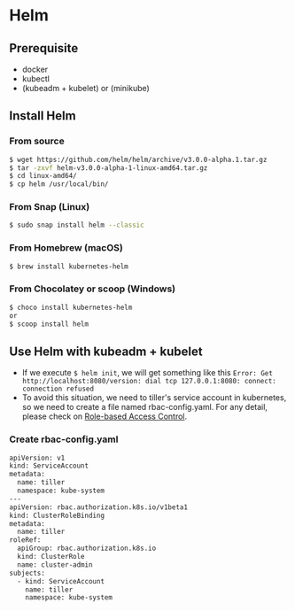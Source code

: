 # Helm
## Prerequisite
* docker
* kubectl
* (kubeadm + kubelet) or (minikube)
## Install Helm
### From source
```sh
$ wget https://github.com/helm/helm/archive/v3.0.0-alpha.1.tar.gz
$ tar -zxvf helm-v3.0.0-alpha-1-linux-amd64.tar.gz
$ cd linux-amd64/
$ cp helm /usr/local/bin/
```
### From Snap (Linux)
```sh
$ sudo snap install helm --classic
```
### From Homebrew (macOS)
```sh
$ brew install kubernetes-helm
```
### From Chocolatey or scoop (Windows)
```sh
$ choco install kubernetes-helm
or
$ scoop install helm
```
## Use Helm with kubeadm + kubelet
* If we execute `$ helm init`, we will get something like this `Error: Get http://localhost:8080/version: dial tcp 127.0.0.1:8080: connect: connection refused`
* To avoid this situation, we need to tiller's service account in kubernetes, so we need to create a file named rbac-config.yaml. For any detail, please check on [Role-based Access Control](https://docs.helm.sh/using_helm/#role-based-access-control).
### Create rbac-config.yaml
```sh
apiVersion: v1
kind: ServiceAccount
metadata:
  name: tiller
  namespace: kube-system
---
apiVersion: rbac.authorization.k8s.io/v1beta1
kind: ClusterRoleBinding
metadata:
  name: tiller
roleRef:
  apiGroup: rbac.authorization.k8s.io
  kind: ClusterRole
  name: cluster-admin
subjects:
  - kind: ServiceAccount
    name: tiller
    namespace: kube-system
```
